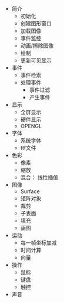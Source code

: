 - 简介
    - 初始化
    - 创建图形窗口
    - 加载图像
    - 事件监控
    - 动画/擦除图像
    - 绘制
    - 更新可见显示
- 事件
    - 事件检索
    - 处理事件
        - 事件过滤
        - 产生事件
- 显示
    - 全屏显示
    - 硬件显示
    - OPENGL
- 字体
    - 系统字体
    - ttf文件
- 色彩
    - 像素
    - 缩放
    - 混合： 线性插值
- 图像
    - Surface
    - 矩阵对象
    - 裁剪
    - 子表面
    - 填充
    - 画图
- 运动
    - 每一帧坐标加减
    - 时间计算
    - 向量
- 操作
    - 鼠标
    - 键盘
    - 触控
- 声音
